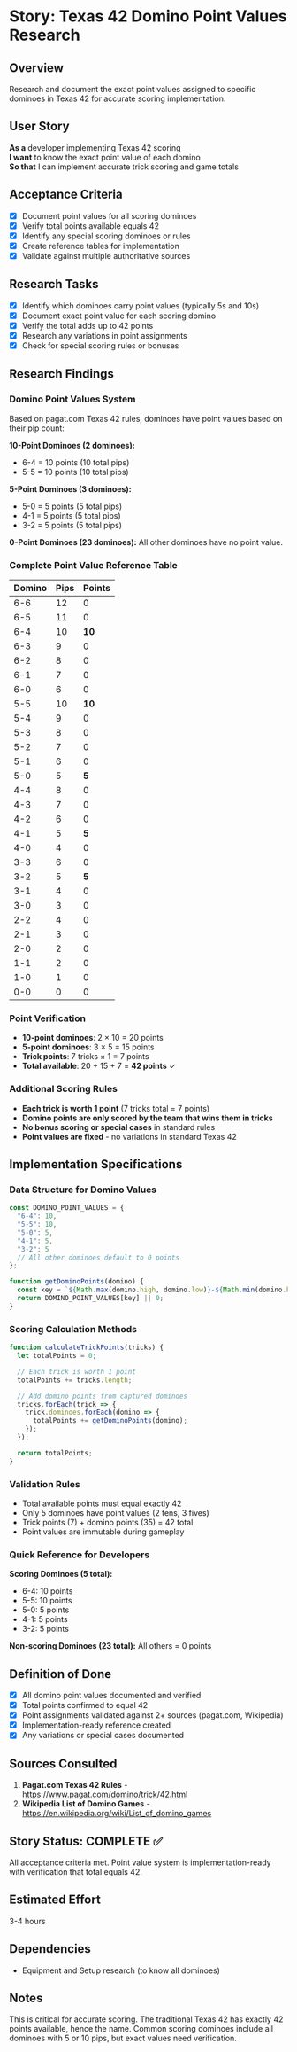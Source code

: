# Story: Texas 42 Domino Point Values Research

## Overview
Research and document the exact point values assigned to specific dominoes in Texas 42 for accurate scoring implementation.

## User Story
**As a** developer implementing Texas 42 scoring  
**I want** to know the exact point value of each domino  
**So that** I can implement accurate trick scoring and game totals

## Acceptance Criteria
- [x] Document point values for all scoring dominoes
- [x] Verify total points available equals 42
- [x] Identify any special scoring dominoes or rules
- [x] Create reference tables for implementation
- [x] Validate against multiple authoritative sources

## Research Tasks
- [x] Identify which dominoes carry point values (typically 5s and 10s)
- [x] Document exact point value for each scoring domino
- [x] Verify the total adds up to 42 points
- [x] Research any variations in point assignments
- [x] Check for special scoring rules or bonuses

## Research Findings

### Domino Point Values System

Based on pagat.com Texas 42 rules, dominoes have point values based on their pip count:

**10-Point Dominoes (2 dominoes):**
- 6-4 = 10 points (10 total pips)
- 5-5 = 10 points (10 total pips)

**5-Point Dominoes (3 dominoes):**
- 5-0 = 5 points (5 total pips)
- 4-1 = 5 points (5 total pips)
- 3-2 = 5 points (5 total pips)

**0-Point Dominoes (23 dominoes):**
All other dominoes have no point value.

### Complete Point Value Reference Table

| Domino | Pips | Points |
|--------|------|--------|
| 6-6    | 12   | 0      |
| 6-5    | 11   | 0      |
| 6-4    | 10   | **10** |
| 6-3    | 9    | 0      |
| 6-2    | 8    | 0      |
| 6-1    | 7    | 0      |
| 6-0    | 6    | 0      |
| 5-5    | 10   | **10** |
| 5-4    | 9    | 0      |
| 5-3    | 8    | 0      |
| 5-2    | 7    | 0      |
| 5-1    | 6    | 0      |
| 5-0    | 5    | **5**  |
| 4-4    | 8    | 0      |
| 4-3    | 7    | 0      |
| 4-2    | 6    | 0      |
| 4-1    | 5    | **5**  |
| 4-0    | 4    | 0      |
| 3-3    | 6    | 0      |
| 3-2    | 5    | **5**  |
| 3-1    | 4    | 0      |
| 3-0    | 3    | 0      |
| 2-2    | 4    | 0      |
| 2-1    | 3    | 0      |
| 2-0    | 2    | 0      |
| 1-1    | 2    | 0      |
| 1-0    | 1    | 0      |
| 0-0    | 0    | 0      |

### Point Verification
- **10-point dominoes**: 2 × 10 = 20 points
- **5-point dominoes**: 3 × 5 = 15 points
- **Trick points**: 7 tricks × 1 = 7 points
- **Total available**: 20 + 15 + 7 = **42 points** ✓

### Additional Scoring Rules
- **Each trick is worth 1 point** (7 tricks total = 7 points)
- **Domino points are only scored by the team that wins them in tricks**
- **No bonus scoring or special cases** in standard rules
- **Point values are fixed** - no variations in standard Texas 42

## Implementation Specifications

### Data Structure for Domino Values
```javascript
const DOMINO_POINT_VALUES = {
  "6-4": 10,
  "5-5": 10,
  "5-0": 5,
  "4-1": 5,
  "3-2": 5
  // All other dominoes default to 0 points
};

function getDominoPoints(domino) {
  const key = `${Math.max(domino.high, domino.low)}-${Math.min(domino.high, domino.low)}`;
  return DOMINO_POINT_VALUES[key] || 0;
}
```

### Scoring Calculation Methods
```javascript
function calculateTrickPoints(tricks) {
  let totalPoints = 0;

  // Each trick is worth 1 point
  totalPoints += tricks.length;

  // Add domino points from captured dominoes
  tricks.forEach(trick => {
    trick.dominoes.forEach(domino => {
      totalPoints += getDominoPoints(domino);
    });
  });

  return totalPoints;
}
```

### Validation Rules
- Total available points must equal exactly 42
- Only 5 dominoes have point values (2 tens, 3 fives)
- Trick points (7) + domino points (35) = 42 total
- Point values are immutable during gameplay

### Quick Reference for Developers
**Scoring Dominoes (5 total):**
- 6-4: 10 points
- 5-5: 10 points
- 5-0: 5 points
- 4-1: 5 points
- 3-2: 5 points

**Non-scoring Dominoes (23 total):** All others = 0 points

## Definition of Done
- [x] All domino point values documented and verified
- [x] Total points confirmed to equal 42
- [x] Point assignments validated against 2+ sources (pagat.com, Wikipedia)
- [x] Implementation-ready reference created
- [x] Any variations or special cases documented

## Sources Consulted
1. **Pagat.com Texas 42 Rules** - https://www.pagat.com/domino/trick/42.html
2. **Wikipedia List of Domino Games** - https://en.wikipedia.org/wiki/List_of_domino_games

## Story Status: COMPLETE ✅
All acceptance criteria met. Point value system is implementation-ready with verification that total equals 42.

## Estimated Effort
3-4 hours

## Dependencies
- Equipment and Setup research (to know all dominoes)

## Notes
This is critical for accurate scoring. The traditional Texas 42 has exactly 42 points available, hence the name. Common scoring dominoes include all dominoes with 5 or 10 pips, but exact values need verification.
